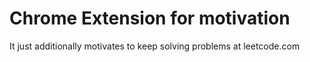 # Chrome Extension for motivation
It just additionally motivates to keep solving problems at leetcode.com